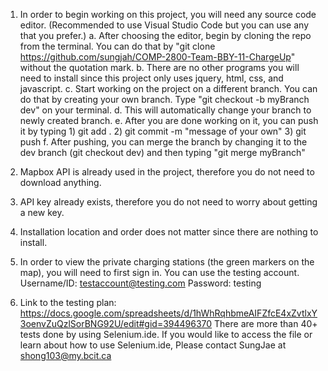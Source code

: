 1. In order to begin working on this project, you will need any source code editor. (Recommended to use Visual Studio Code but you can use any that you prefer.)
    a. After choosing the editor, begin by cloning the repo from the terminal. You can do that by "git clone https://github.com/sungjah/COMP-2800-Team-BBY-11-ChargeUp" without the quotation mark. 
    b. There are no other programs you will need to install since this project only uses jquery, html, css, and javascript. 
    c. Start working on the project on a different branch. You can do that by creating your own branch. Type "git checkout -b myBranch dev" on your terminal.
    d. This will automatically change your branch to newly created branch.
    e. After you are done working on it, you can push it by typing 1) git add .  2) git commit -m "message of your own" 3) git push
    f. After pushing, you can merge the branch by changing it to the dev branch (git checkout dev) and then typing "git merge myBranch"

2. Mapbox API is already used in the project, therefore you do not need to download anything.

3. API key already exists, therefore you do not need to worry about getting a new key.

4. Installation location and order does not matter since there are nothing to install.

5. In order to view the private charging stations (the green markers on the map), you will need to first sign in. You can use the testing account.
    Username/ID: testaccount@testing.com
    Password: testing

6. Link to the testing plan: https://docs.google.com/spreadsheets/d/1hWhRqhbmeAIFZfcE4xZvtlxY3oenvZuQzlSorBNG92U/edit#gid=394496370
    There are more than 40+ tests done by using Selenium.ide. If you would like to access the file or learn about how to use Selenium.ide, 
    Please contact SungJae at shong103@my.bcit.ca

